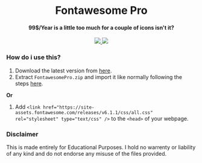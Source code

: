 <h1 align="center">
  Fontawesome Pro
  <br>
</h1>

<h4 align="center">99$/Year is a little too much for a couple of icons isn't it?</h4>

<p align="center">
  <a href="https://github.com/smintf/FontawesomePro/">
      <img src="https://img.shields.io/github/workflow/status/smintf/FontawesomePro/nightly.link/master">
  </a>
  <a>
  <a href="https://github.com/smintf/FontawesomePro/releases/tag/v6.1.1">
      <img src="https://img.shields.io/badge/version-6.1.1-blue">
  </a>
</p>

### How do i use this?

1. Download the latest version from [here](https://nightly.link/smintf/FontawesomePro/workflows/main/master/FontawesomePro.zip).
2. Extract `FontawesomePro.zip` and import it like normally following the steps [here](https://fontawesome.com/docs/web/setup/get-started).

**Or**

1. Add ```<link href="https://site-assets.fontawesome.com/releases/v6.1.1/css/all.css" rel="stylesheet" type="text/css" />``` to the `<head>` of your webpage.

### Disclaimer

This is made entirely for Educational Purposes. I hold no warrenty or liability of any kind and do not endorse any misuse of the files provided.  